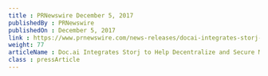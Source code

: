 ```yaml
---
title : PRNewswire December 5, 2017
publishedBy : PRNewswire
publishedOn : December 5, 2017
link : https://www.prnewswire.com/news-releases/docai-integrates-storj-to-help-decentralize-and-secure-medical-data-300566966.html
weight: 77
articleName : Doc.ai Integrates Storj to Help Decentralize and Secure Medical Data
class : pressArticle
---
```

